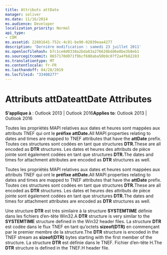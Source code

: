 ```yaml
---
title: Attributs attDate
manager: soliver
ms.date: 11/16/2014
ms.audience: Developer
localization_priority: Normal
api_type:
- COM
ms.assetid: 22801641-752c-4c81-be90-02039eaa4277
description: 'Derniére modification : samedi 23 juillet 2011'
ms.openlocfilehash: b7c1ce8d0338a2bda63a276628bdd6e8be3b8eb1
ms.sourcegitcommit: 8657170d071f9bcf680aba50b9c07f2a4fb82283
ms.translationtype: MT
ms.contentlocale: fr-FR
ms.lasthandoff: 04/28/2019
ms.locfileid: "33408277"
---
```

# <a name="attdate-attributes"></a><span data-ttu-id="2a308-103">Attributs attDate</span><span class="sxs-lookup"><span data-stu-id="2a308-103">attDate Attributes</span></span>

  
  
<span data-ttu-id="2a308-104">**S’applique à** : Outlook 2013 | Outlook 2016</span><span class="sxs-lookup"><span data-stu-id="2a308-104">**Applies to**: Outlook 2013 | Outlook 2016</span></span> 
  
<span data-ttu-id="2a308-105">Toutes les propriétés MAPI relatives aux dates et heures sont mappées aux attributs TNEF qui ont le **préfixe attDate.**</span><span class="sxs-lookup"><span data-stu-id="2a308-105">All MAPI properties relating to dates and times are mapped to TNEF attributes that have the **attDate** prefix.</span></span> <span data-ttu-id="2a308-106">Toutes ces structures sont codées en tant que structures **DTR.**</span><span class="sxs-lookup"><span data-stu-id="2a308-106">These are all encoded as **DTR** structures.</span></span> <span data-ttu-id="2a308-107">Les dates et heures des attributs de pièce jointe sont également codées en tant que structures **DTR.**</span><span class="sxs-lookup"><span data-stu-id="2a308-107">The dates and times for attachment attributes are encoded as **DTR** structures as well.</span></span> 
  
<span data-ttu-id="2a308-108">Toutes les propriétés MAPI relatives aux dates et heures sont mappées aux attributs TNEF qui ont le **préfixe attDate.**</span><span class="sxs-lookup"><span data-stu-id="2a308-108">All MAPI properties relating to dates and times are mapped to TNEF attributes that have the **attDate** prefix.</span></span> <span data-ttu-id="2a308-109">Toutes ces structures sont codées en tant que structures **DTR.**</span><span class="sxs-lookup"><span data-stu-id="2a308-109">These are all encoded as **DTR** structures.</span></span> <span data-ttu-id="2a308-110">Les dates et heures des attributs de pièce jointe sont également codées en tant que structures **DTR.**</span><span class="sxs-lookup"><span data-stu-id="2a308-110">The dates and times for attachment attributes are encoded as **DTR** structures as well.</span></span> 
  
<span data-ttu-id="2a308-111">Une structure **DTR** est très similaire à la structure **SYSTEMTIME** définie dans les fichiers d’en-tête Win32.</span><span class="sxs-lookup"><span data-stu-id="2a308-111">A **DTR** structure is very similar to the **SYSTEMTIME** structure defined in the Win32 header files.</span></span> <span data-ttu-id="2a308-112">La structure **DTR** est codée dans le flux TNEF en tant qu’octets **sizeof(DTR)** en commençant par le premier membre de la structure.</span><span class="sxs-lookup"><span data-stu-id="2a308-112">The **DTR** structure is encoded in the TNEF stream as **sizeof(DTR)** bytes starting with the first member of the structure.</span></span> <span data-ttu-id="2a308-113">La structure **DTR** est définie dans le TNEF. Fichier d’en-tête H.</span><span class="sxs-lookup"><span data-stu-id="2a308-113">The **DTR** structure is defined in the TNEF.H header file.</span></span> 
  

